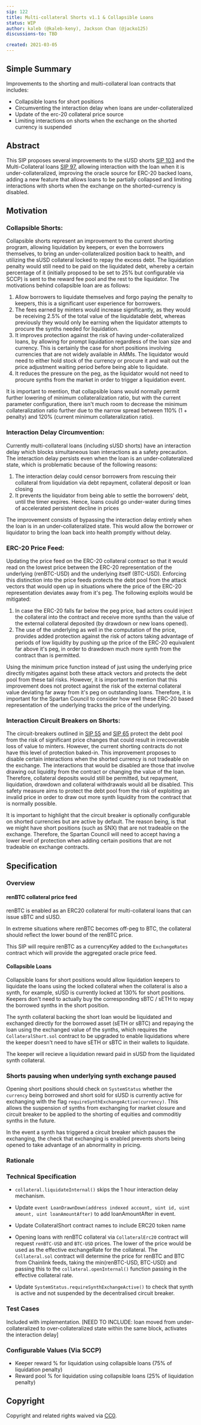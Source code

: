 ```yaml
---
sip: 122
title: Multi-collateral Shorts v1.1 & Collapsible Loans
status: WIP
author: kaleb (@kaleb-keny), Jackson Chan (@jacko125)
discussions-to: TBD

created: 2021-03-05
---
```


## Simple Summary

Improvements to the shorting and multi-collateral loan contracts that includes:
 - Collapsible loans for short positions
 - Circumventing the interaction delay when loans are under-collateralized
 - Update of the erc-20 collateral price source
 - Limiting interactions on shorts when the exchange on the shorted currency is suspended

## Abstract

This SIP proposes several improvements to the sUSD shorts  [SIP 103](https://sips.synthetix.io/sips/sip-103) and the Multi-Collateral loans [SIP 97](https://sips.synthetix.io/sips/sip-97), allowing interaction with the loan when it is under-collateralized, improving the oracle source for ERC-20 backed loans, adding a new feature that allows loans to be partially collapsed and limiting interactions with shorts when the exchange on the shorted-currency is disabled.

## Motivation

### Collapsible Shorts:

Collapsible shorts represent an improvement to the current shorting program, allowing liquidation by keepers, or even the borrowers themselves, to bring an under-collateralized position back to health, and utilizing the sUSD collateral locked to repay the excess debt.
The liquidation penalty would still need to be paid on the liquidated debt, whereby a certain percentage of it (initially proposed to be set to 25% but configurable via SCCP) is sent to the reward fee pool and the rest to the liquidator. The motivations behind collapsible loan are as follows:
1) Allow borrowers to liquidate themselves and forgo paying the penalty to keepers, this is a significant user experience for borrowers.
2) The fees earned by minters would increase significantly, as they would be receiving 2.5% of the total value of the liquidatable debt, whereas previously they would only be earning when the liquidator attempts to procure the synths needed for liquidation.
3) It improves protection against the risk of having under-collateralized loans, by allowing for prompt liquidation regardless of the loan size and currency. This is certainly the case for short positions involving currencies that are not widely available in AMMs. The liquidator would need to either hold stock of the currency or procure it and wait out the price adjustment waiting period before being able to liquidate.
4) It reduces the pressure on the peg, as the liquidator would not need to procure synths from the market in order to trigger a liquidation event.

It is important to mention, that collapsible loans would normally permit further lowering of minimum collateralization ratio, but with the current parameter configuration, there isn't much room to decrease the minimum collateralization ratio further due to the narrow spread between 110% (1 + penalty) and 120% (current minimum collateralization ratio).


### Interaction Delay Circumvention:

Currently multi-collateral loans (including sUSD shorts) have an interaction delay which blocks simultaneous loan interactions as a safety precaution. The interaction delay persists even when the loan is an under-collateralized state, which is problematic because of the following reasons:
1) The interaction delay could censor borrowers from rescuing their collateral from liquidation via debt repayment, collateral deposit  or loan closing
2) It prevents the liquidator from being able to settle the borrowers' debt, until the timer expires. Hence, loans could go under-water during times of accelerated persistent decline in prices

The improvement consists of bypassing the interaction delay entirely when the loan is in an under-collateralized state. This would allow the borrower or liquidator to bring the loan back into health promptly without delay.

### ERC-20 Price Feed:

Updating the price feed on the ERC-20 collateral contract so that it would read on the lowest price between the ERC-20 representation of the underlying (renBTC-USD) and the underlying itself (BTC-USD). Enforcing this distinction into the price feeds protects the debt pool from the attack vectors that would open up in situations where the price of the ERC-20 representation deviates away from it's peg. The following exploits would be mitigated:
1) In case the ERC-20 falls far below the peg price, bad actors could inject the collateral into the contract and receive more synths than the value of the external collateral deposited (by drawdown or new loans opened).
2) The use of the underlying as well in the computation of the price, provides added protection against the risk of actors taking advantage of periods of low liquidity by pushing up the price of the ERC-20 equivalent far above it's peg, in order to drawdown much more synth from the contract than is permitted.

Using the minimum price function instead of just using the underlying price directly mitigates against both these attack vectors and protects the debt pool from these tail risks. However, it is important to mention that this improvement does not protect against the risk of the external collateral value deviating far away from it's peg on outstanding loans. Therefore, it is important for the Spartan Council to consider how well these ERC-20 based representation of the underlying tracks the price of the underlying.


### Interaction Circuit Breakers on Shorts:

The circuit-breakers outlined in [SIP 55](https://sips.synthetix.io/sips/sip-55) and [SIP 65](https://sips.synthetix.io/sips/sip-65) protect the debt pool from the risk of significant price changes that could result in irrecoverable loss of value to minters. However, the current shorting contracts do not have this level of protection baked-in. This improvement proposes to disable certain interactions when the shorted currency is not tradeable on the exchange. The interactions that would be disabled are those that involve drawing out liquidity from the contract or changing the value of the loan. Therefore, collateral deposits would still be permitted, but repayment, liquidation, drawdown and collateral withdrawals would all be disabled.
This safety measure aims to protect the debt pool from the risk of exploiting an invalid price in order to draw out more synth liquidity from the contract that is normally possible.

It is important to highlight that the circuit breaker is optionally configurable on shorted currencies but are active by default. The reason being, is that we might have short positions (such as SNX) that are not tradeable on the exchange. Therefore, the Spartan Council will need to accept having a lower level of protection when adding certain positions that are not tradeable on exchange contracts.

## Specification

<!--The specification should describe the syntax and semantics of any new feature, there are five sections
1. Overview
2. Rationale
3. Technical Specification
4. Test Cases
5. Configurable Values
-->

### Overview

#### renBTC collateral price feed

renBTC is enabled as an ERC20 collateral for multi-collateral loans that can issue sBTC and sUSD.

In extreme situations where renBTC becomes off-peg to BTC, the collateral should reflect the lower bound of the renBTC price.

This SIP will require renBTC as a currencyKey added to the `ExchangeRates` contract which will provide the aggregated oracle price feed.

#### Collapsible Loans

Collapsible loans for short positions would allow liquidation keepers to liquidate the loans using the locked collateral when the collateral is also a synth, for example, sUSD is currently locked at 130% for short positions. Keepers don't need to actually buy the corresponding sBTC / sETH to repay the borrowed synths in the short position.

The synth collateral backing the short loan would be liquidated and exchanged directly for the borrowed asset (sETH or sBTC) and repaying the loan using the exchanged value of the synths, which requires the `CollateralShort.sol` contract to be upgraded to enable liquidations where the keeper doesn't need to have sETH or sBTC in their wallets to liquidate.

The keeper will recieve a liquidation reward paid in sUSD from the liquidated synth collateral.

### Shorts pausing when underlying synth exchange paused

Opening short positions should check on `SystemStatus` whether the `currency` being borrowed and short sold for sUSD is currently active for exchanging with the flag `requireSynthExchangeActive(currency)`. This allows the suspension of synths from exchanging for market closure and circuit breaker to be applied to the shorting of equities and commoditiy synths in the future.

In the event a synth has triggered a circuit breaker which pauses the exchanging, the check that exchanging is enabled prevents shorts being opened to take advantage of an abnormality in pricing.

### Rationale

### Technical Specification

- `collateral.liquidateInternal()` skips the 1 hour interaction delay mechanism.

- Update `event LoanDrawnDown(address indexed account, uint id, uint amount, uint loanAmountAfter)` to add loanAmountAfter in event.

- Update CollateralShort contract names to include ERC20 token name

- Opening loans with renBTC collateral via `CollateralErc20` contract will request `renBTC-USD` and `BTC-USD` prices. The lower of the price would be used as the effective exchangeRate for the collateral. The `Collateral.sol` contract will determine the price for renBTC and BTC from Chainlink feeds, taking the min(renBTC-USD, BTC-USD) and passing this to the `collateral.openInternal()` function passing in the effective collateral rate.

- Update `SystemStatus.requireSynthExchangeActive()` to check that synth is active and not suspended by the decentralised circuit breaker.

### Test Cases

Included with implementation.
[NEED TO INCLUDE: loan moved from under-collateralized to over-collateralized state within the same block, activates the interaction delay]

### Configurable Values (Via SCCP)

- Keeper reward % for liquidation using collapsible loans (75% of liquidation penalty)
- Reward pool % for liquidation using collapsible loans (25% of liquidation penalty)

## Copyright

Copyright and related rights waived via [CC0](https://creativecommons.org/publicdomain/zero/1.0/).
